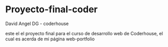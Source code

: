 # Proyecto-final-coder

David Angel DG - coderhouse

este el el proyecto final para el curso de desarrollo web de Coderhouse, el cual es acerda de mi página web-portfolio
